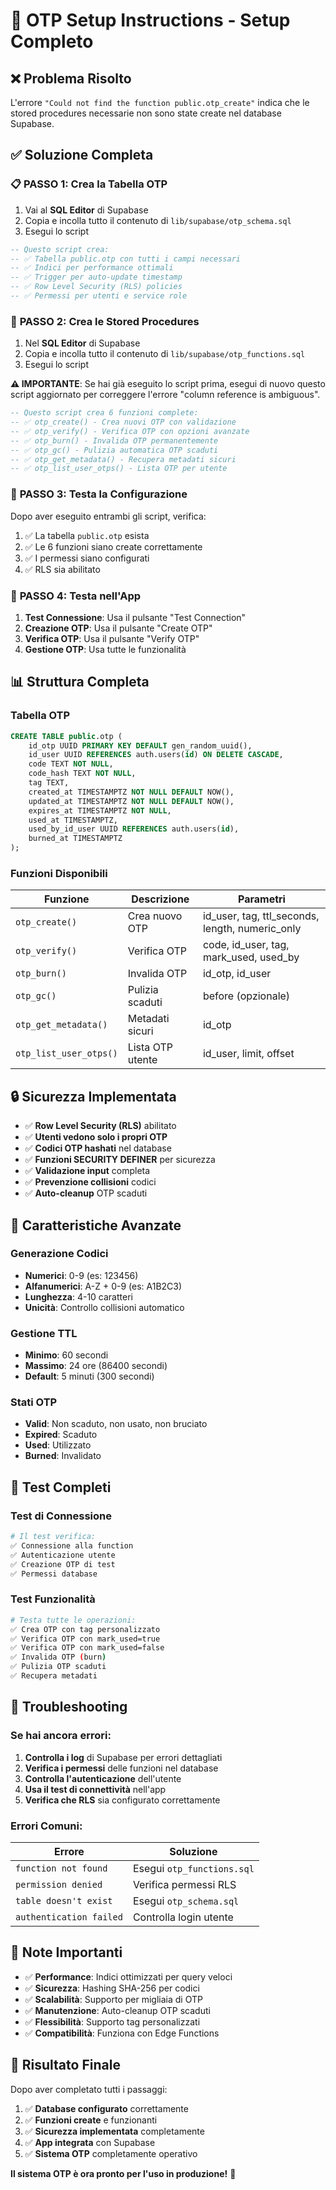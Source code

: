 # 🚀 OTP Setup Instructions - Setup Completo

## ❌ Problema Risolto

L'errore `"Could not find the function public.otp_create"` indica che le stored procedures necessarie non sono state create nel database Supabase.

## ✅ Soluzione Completa

### 📋 **PASSO 1: Crea la Tabella OTP**

1. Vai al **SQL Editor** di Supabase
2. Copia e incolla tutto il contenuto di `lib/supabase/otp_schema.sql`
3. Esegui lo script

```sql
-- Questo script crea:
-- ✅ Tabella public.otp con tutti i campi necessari
-- ✅ Indici per performance ottimali
-- ✅ Trigger per auto-update timestamp
-- ✅ Row Level Security (RLS) policies
-- ✅ Permessi per utenti e service role
```

### 🔧 **PASSO 2: Crea le Stored Procedures**

1. Nel **SQL Editor** di Supabase
2. Copia e incolla tutto il contenuto di `lib/supabase/otp_functions.sql`
3. Esegui lo script

**⚠️ IMPORTANTE**: Se hai già eseguito lo script prima, esegui di nuovo questo script aggiornato per correggere l'errore "column reference is ambiguous".

```sql
-- Questo script crea 6 funzioni complete:
-- ✅ otp_create() - Crea nuovi OTP con validazione
-- ✅ otp_verify() - Verifica OTP con opzioni avanzate
-- ✅ otp_burn() - Invalida OTP permanentemente
-- ✅ otp_gc() - Pulizia automatica OTP scaduti
-- ✅ otp_get_metadata() - Recupera metadati sicuri
-- ✅ otp_list_user_otps() - Lista OTP per utente
```

### 🧪 **PASSO 3: Testa la Configurazione**

Dopo aver eseguito entrambi gli script, verifica:

1. ✅ La tabella `public.otp` esista
2. ✅ Le 6 funzioni siano create correttamente
3. ✅ I permessi siano configurati
4. ✅ RLS sia abilitato

### 🎯 **PASSO 4: Testa nell'App**

1. **Test Connessione**: Usa il pulsante "Test Connection"
2. **Creazione OTP**: Usa il pulsante "Create OTP"
3. **Verifica OTP**: Usa il pulsante "Verify OTP"
4. **Gestione OTP**: Usa tutte le funzionalità

## 📊 **Struttura Completa**

### Tabella OTP
```sql
CREATE TABLE public.otp (
    id_otp UUID PRIMARY KEY DEFAULT gen_random_uuid(),
    id_user UUID REFERENCES auth.users(id) ON DELETE CASCADE,
    code TEXT NOT NULL,
    code_hash TEXT NOT NULL,
    tag TEXT,
    created_at TIMESTAMPTZ NOT NULL DEFAULT NOW(),
    updated_at TIMESTAMPTZ NOT NULL DEFAULT NOW(),
    expires_at TIMESTAMPTZ NOT NULL,
    used_at TIMESTAMPTZ,
    used_by_id_user UUID REFERENCES auth.users(id),
    burned_at TIMESTAMPTZ
);
```

### Funzioni Disponibili

| Funzione | Descrizione | Parametri |
|----------|-------------|-----------|
| `otp_create()` | Crea nuovo OTP | id_user, tag, ttl_seconds, length, numeric_only |
| `otp_verify()` | Verifica OTP | code, id_user, tag, mark_used, used_by |
| `otp_burn()` | Invalida OTP | id_otp, id_user |
| `otp_gc()` | Pulizia scaduti | before (opzionale) |
| `otp_get_metadata()` | Metadati sicuri | id_otp |
| `otp_list_user_otps()` | Lista OTP utente | id_user, limit, offset |

## 🔒 **Sicurezza Implementata**

- ✅ **Row Level Security (RLS)** abilitato
- ✅ **Utenti vedono solo i propri OTP**
- ✅ **Codici OTP hashati** nel database
- ✅ **Funzioni SECURITY DEFINER** per sicurezza
- ✅ **Validazione input** completa
- ✅ **Prevenzione collisioni** codici
- ✅ **Auto-cleanup** OTP scaduti

## 🚀 **Caratteristiche Avanzate**

### Generazione Codici
- **Numerici**: 0-9 (es: 123456)
- **Alfanumerici**: A-Z + 0-9 (es: A1B2C3)
- **Lunghezza**: 4-10 caratteri
- **Unicità**: Controllo collisioni automatico

### Gestione TTL
- **Minimo**: 60 secondi
- **Massimo**: 24 ore (86400 secondi)
- **Default**: 5 minuti (300 secondi)

### Stati OTP
- **Valid**: Non scaduto, non usato, non bruciato
- **Expired**: Scaduto
- **Used**: Utilizzato
- **Burned**: Invalidato

## 🧪 **Test Completi**

### Test di Connessione
```bash
# Il test verifica:
✅ Connessione alla function
✅ Autenticazione utente
✅ Creazione OTP di test
✅ Permessi database
```

### Test Funzionalità
```bash
# Testa tutte le operazioni:
✅ Crea OTP con tag personalizzato
✅ Verifica OTP con mark_used=true
✅ Verifica OTP con mark_used=false
✅ Invalida OTP (burn)
✅ Pulizia OTP scaduti
✅ Recupera metadati
```

## 🔧 **Troubleshooting**

### Se hai ancora errori:

1. **Controlla i log** di Supabase per errori dettagliati
2. **Verifica i permessi** delle funzioni nel database
3. **Controlla l'autenticazione** dell'utente
4. **Usa il test di connettività** nell'app
5. **Verifica che RLS** sia configurato correttamente

### Errori Comuni:

| Errore | Soluzione |
|--------|-----------|
| `function not found` | Esegui `otp_functions.sql` |
| `permission denied` | Verifica permessi RLS |
| `table doesn't exist` | Esegui `otp_schema.sql` |
| `authentication failed` | Controlla login utente |

## 📝 **Note Importanti**

- ✅ **Performance**: Indici ottimizzati per query veloci
- ✅ **Sicurezza**: Hashing SHA-256 per codici
- ✅ **Scalabilità**: Supporto per migliaia di OTP
- ✅ **Manutenzione**: Auto-cleanup OTP scaduti
- ✅ **Flessibilità**: Supporto tag personalizzati
- ✅ **Compatibilità**: Funziona con Edge Functions

## 🎉 **Risultato Finale**

Dopo aver completato tutti i passaggi:

1. ✅ **Database configurato** correttamente
2. ✅ **Funzioni create** e funzionanti
3. ✅ **Sicurezza implementata** completamente
4. ✅ **App integrata** con Supabase
5. ✅ **Sistema OTP** completamente operativo

**Il sistema OTP è ora pronto per l'uso in produzione!** 🚀
